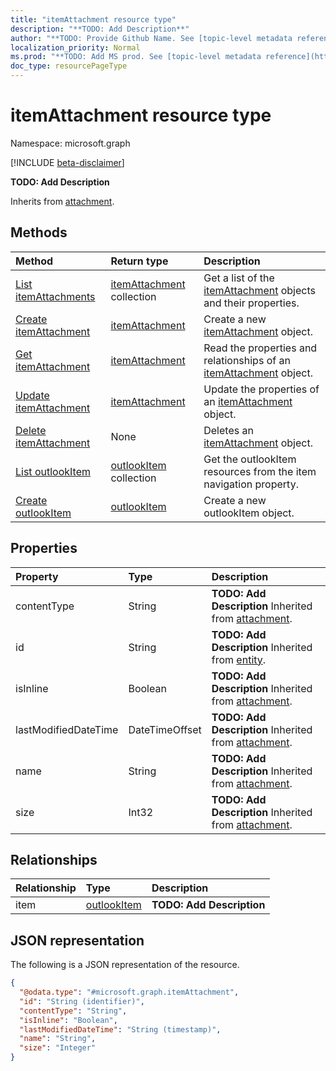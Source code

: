 ```yaml
---
title: "itemAttachment resource type"
description: "**TODO: Add Description**"
author: "**TODO: Provide Github Name. See [topic-level metadata reference](https://msgo.azurewebsites.net/add/document/guidelines/metadata.html#topic-level-metadata)**"
localization_priority: Normal
ms.prod: "**TODO: Add MS prod. See [topic-level metadata reference](https://msgo.azurewebsites.net/add/document/guidelines/metadata.html#topic-level-metadata)**"
doc_type: resourcePageType
---
```


# itemAttachment resource type

Namespace: microsoft.graph

[!INCLUDE [beta-disclaimer](../../includes/beta-disclaimer.md)]

**TODO: Add Description**


Inherits from [attachment](../resources/attachment.md).

## Methods
|Method|Return type|Description|
|:---|:---|:---|
|[List itemAttachments](../api/itemattachment-list.md)|[itemAttachment](../resources/itemattachment.md) collection|Get a list of the [itemAttachment](../resources/itemattachment.md) objects and their properties.|
|[Create itemAttachment](../api/itemattachment-create.md)|[itemAttachment](../resources/itemattachment.md)|Create a new [itemAttachment](../resources/itemattachment.md) object.|
|[Get itemAttachment](../api/itemattachment-get.md)|[itemAttachment](../resources/itemattachment.md)|Read the properties and relationships of an [itemAttachment](../resources/itemattachment.md) object.|
|[Update itemAttachment](../api/itemattachment-update.md)|[itemAttachment](../resources/itemattachment.md)|Update the properties of an [itemAttachment](../resources/itemattachment.md) object.|
|[Delete itemAttachment](../api/itemattachment-delete.md)|None|Deletes an [itemAttachment](../resources/itemattachment.md) object.|
|[List outlookItem](../api/itemattachment-list-item.md)|[outlookItem](../resources/outlookitem.md) collection|Get the outlookItem resources from the item navigation property.|
|[Create outlookItem](../api/itemattachment-post-item.md)|[outlookItem](../resources/outlookitem.md)|Create a new outlookItem object.|

## Properties
|Property|Type|Description|
|:---|:---|:---|
|contentType|String|**TODO: Add Description** Inherited from [attachment](../resources/attachment.md).|
|id|String|**TODO: Add Description** Inherited from [entity](../resources/entity.md).|
|isInline|Boolean|**TODO: Add Description** Inherited from [attachment](../resources/attachment.md).|
|lastModifiedDateTime|DateTimeOffset|**TODO: Add Description** Inherited from [attachment](../resources/attachment.md).|
|name|String|**TODO: Add Description** Inherited from [attachment](../resources/attachment.md).|
|size|Int32|**TODO: Add Description** Inherited from [attachment](../resources/attachment.md).|

## Relationships
|Relationship|Type|Description|
|:---|:---|:---|
|item|[outlookItem](../resources/outlookitem.md)|**TODO: Add Description**|

## JSON representation
The following is a JSON representation of the resource.
<!-- {
  "blockType": "resource",
  "keyProperty": "id",
  "@odata.type": "microsoft.graph.itemAttachment",
  "baseType": "microsoft.graph.attachment",
  "openType": false
}
-->
``` json
{
  "@odata.type": "#microsoft.graph.itemAttachment",
  "id": "String (identifier)",
  "contentType": "String",
  "isInline": "Boolean",
  "lastModifiedDateTime": "String (timestamp)",
  "name": "String",
  "size": "Integer"
}
```


